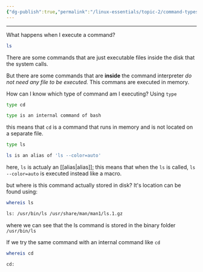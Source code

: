 ```yaml
---
{"dg-publish":true,"permalink":"/linux-essentials/topic-2/command-types/","dgPassFrontmatter":true}
---
```


---
What happens when I execute a command?

```bash
ls
```

There are some commands that are just executable files inside the disk that the system calls.

But there are some commands that are **inside** the command interpreter _do not need any file to be executed._
This commans are executed in memory.

How can I know which type of command am I executing?
Using `type`

```bash
type cd

type is an internal command of bash
```
this means that `cd` is a command that runs in memory and is not located on a separate file.

```bash
type ls

ls is an alias of 'ls --color=auto'
```
here, `ls` is actualy an [[alias\|alias]]; this means that when the `ls` is called, `ls --color=auto` is executed instead like a macro.

but where is this command actually stored in disk? It's location can be found using:
```bash
whereis ls

ls: /usr/bin/ls /usr/share/man/man1/ls.1.gz
```
where we can see that the ls command is stored in the binary folder `/usr/bin/ls`

If we try the same command with an internal command like `cd`
```bash
whereis cd

cd:
```
